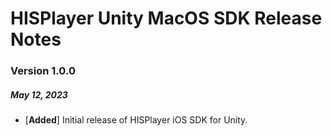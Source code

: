 # HISPlayer Unity MacOS SDK Release Notes

### Version 1.0.0
##### May 12, 2023
- [**Added**] Initial release of HISPlayer iOS SDK for Unity.
